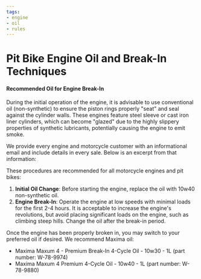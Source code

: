 ```yaml
---
tags:
- engine
- oil
- rules
---
```


# Pit Bike Engine Oil and Break-In Techniques

#### Recommended Oil for Engine Break-In

During the initial operation of the engine, it is advisable to use conventional oil (non-synthetic) to ensure the piston rings properly "seat" and seal against the cylinder walls. These engines feature steel sleeve or cast iron liner cylinders, which can become "glazed" due to the highly slippery properties of synthetic lubricants, potentially causing the engine to emit smoke.

We provide every engine and motorcycle customer with an informational email and include details in every sale. Below is an excerpt from that information:

These procedures are recommended for all motorcycle engines and pit bikes:

1. **Initial Oil Change**: Before starting the engine, replace the oil with 10w40 non-synthetic oil.
2. **Engine Break-In**: Operate the engine at low speeds with minimal loads for the first 2-4 hours. It is acceptable to increase the engine's revolutions, but avoid placing significant loads on the engine, such as climbing steep hills. Change the oil after the break-in period.

Once the engine has been properly broken in, you may switch to your preferred oil if desired. We recommend Maxima oil:

- Maxima Maxum 4 - Premium Break-In 4-Cycle Oil - 10w30 - 1L (part number: W-78-9974)
- Maxima Maxum 4 Premium 4-Cycle Oil - 10w40 - 1L (part number: W-78-9880)
